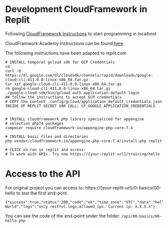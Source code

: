 # Development CloudFramework in Replit
Following [CloudFramework Instructions](https://www.notion.so/cloudframework/appengine-php-core20-74c573448dc94ebba7e51fc86b8ad9cb) to start programming in localhost

CloudFramwork Academy Instructions can be found [here](https://www.notion.so/BACKEND-PHP-7-4-OPTIMIZED-FOR-APPENGINE-STANDARD-AND-CLOUDFUNCTIONS-160765f1db5a41fda8aedea6628e6cd1)

The following instructions have been adapted to replit.com

```shell
# INSTALL temporal gcloud sdk for GCP Credentials
cd
curl -O https://dl.google.com/dl/cloudsdk/channels/rapid/downloads/google-cloud-cli-411.0.0-linux-x86_64.tar.gz
tar xzf google-cloud-cli-411.0.0-linux-x86_64.tar.gz
rm google-cloud-cli-411.0.0-linux-x86_64.tar.gz
./google-cloud-sdk/bin/gcloud auth application-default login
## follow the instructions to accept GCP credentials
# COPY the content .config/gcloud/application_default_credentials.json INSIDE OF REPLIT SECRET VAR CALL: CF_GOOGLE_APPLICATION_CREDENTIALS


# INSTALL cloudframework php library specialiced for appengine
# selection php74 packages
composer require cloudframework-io/appengine-php-core-7.4

# INSTALL basic files and directories
php vendor/cloudframework-io/appengine-php-core-7.4/install.php replit

# CLICK on run in replit and access:
# To work with APIs. Try now https://{your-replit-url}/training/hello
```
# Access to the API
For original project you can access to: https://{your-replit-url}/0-basics/00-hello to test the first end-pont.

```
{"success":true,"status":200,"code":"ok","time_zone":"UTC","data":"hello World","logs":"only restful.logs.allowed_ips. Current ip: X.X.X.X"}
```


You can see the code of the end-point under the folder:
```/api/00-basics/00-hello.php```